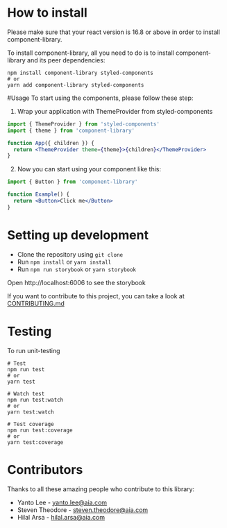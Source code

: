 # How to install

Please make sure that your react version is 16.8 or above in order to install component-library.

To install component-library, all you need to do is to install component-library and its peer dependencies:

```
npm install component-library styled-components
# or
yarn add component-library styled-components
```

#Usage
To start using the components, please follow these step:

1. Wrap your application with ThemeProvider from styled-components

```jsx
import { ThemeProvider } from 'styled-components'
import { theme } from 'component-library'

function App({ children }) {
  return <ThemeProvider theme={theme}>{children}</ThemeProvider>
}
```

2. Now you can start using your component like this:

```jsx
import { Button } from 'component-library'

function Example() {
  return <Button>Click me</Button>
}
```

# Setting up development

- Clone the repository using `git clone`
- Run `npm install` or `yarn install`
- Run `npm run storybook` or `yarn storybook`

Open http://localhost:6006 to see the storybook

If you want to contribute to this project, you can take a look at [CONTRIBUTING.md](/CONTRIBUTING.md)

# Testing

To run unit-testing

```
# Test
npm run test
# or
yarn test

# Watch test
npm run test:watch
# or
yarn test:watch

# Test coverage
npm run test:coverage
# or
yarn test:coverage
```

# Contributors

Thanks to all these amazing people who contribute to this library:

- Yanto Lee - yanto.lee@aia.com
- Steven Theodore - steven.theodore@aia.com
- Hilal Arsa - hilal.arsa@aia.com
